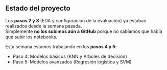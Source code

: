 ## Estado del proyecto

Los **pasos 2 y 3** (EDA y configuración de la evaluación) ya estaban realizados desde la semana pasada.  
Simplemente **no los subimos aún a GitHub** porque no sabíamos que había que subir los notebooks.

Esta semana estamos trabajando en los **pasos 4 y 5**:
- Paso 4: Modelos básicos (KNN y Árboles de decisión)
- Paso 5: Modelos avanzados (Regresión logística y SVM)
